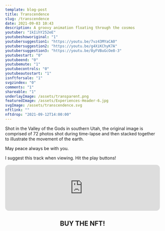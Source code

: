 ```yaml
---
template: blog-post
title: Transcendence
slug: /transcendence
date: 2021-09-03 10:43
description: A groovy animation floating through the cosmos
youtuber: "1kIihY252eE"
youtubeshoworiginal: "1"
youtubersuggestion1: "https://youtu.be/7vz43MYaCA0"
youtubersuggestion2: "https://youtu.be/g4XiKChyK7A"
youtubersuggestion3: "https://youtu.be/8yFVBuGcOe8-3"
youtubestart: "0"
youtubeend: "0"
youtubemute: "1"
youtubecontrols: "0"
youtubeautostart: "1"
isnftforsale: "1"
svgzindex: "0"
comments: "1"
shareable: "1"
underlayImage: /assets/transparent.png
featuredImage: /assets/Experiences-Header-6.jpg
svgImage: /assets/transcendence.svg
nftlink: ""
nftdrop: "2021-09-12T14:00:00"
---
```

Shot in the Valley of the Gods in southern Utah, the original image is comprised of 72 photos shot during time-lapse and then stacked together to illustrate the movement of the earth.

May peace always be with you.

I suggest this track when viewing. Hit the play buttons!



<iframe allow="autoplay *; encrypted-media *; fullscreen *" frameborder="0" height="150" style="width:100%;max-width:660px;margin:0 auto;overflow:hidden;background:transparent; border:none;border-radius:12px" sandbox="allow-forms allow-popups allow-same-origin allow-scripts allow-storage-access-by-user-activation allow-top-navigation-by-user-activation" src="https://embed.music.apple.com/us/album/in-the-waiting-line-feat-sophie-barker/1326613056?i=1326613564"></iframe>


<h2 class="neonText" style="text-align: center;">BUY THE NFT!</h2>
<nft-card style="border:none;border-radius:12px" contractAddress="0x495f947276749ce646f68ac8c248420045cb7b5e" tokenId="14583650834310525071617320783641503123203461641321595508191183188429643972609"> </nft-card>


 

<!-- XjuLZwlDxh8 -->